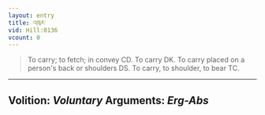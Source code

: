 ```yaml
---
layout: entry
title: འཁུར་
vid: Hill:0136
vcount: 0
---
```

> To carry; to fetch; in convey CD\. To carry DK\. To carry placed on a person's back or shoulders DS\. To carry, to shoulder, to bear TC\.

---
Volition: _Voluntary_
Arguments: _Erg-Abs_
---

